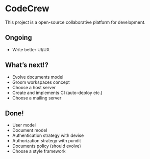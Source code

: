 # CodeCrew

This project is a open-source collaborative platform for development.

## Ongoing

* Write better UI/UX

## What’s next!?

* Evolve documents model
* Groom workspaces concept
* Choose a host server
* Create and implements CI (auto-deploy etc.)
* Choose a mailing server

## Done!

* User model
* Document model
* Authentication strategy with devise
* Authorization strategy with pundit
* Documents policy (should evolve)
* Choose a style framework
